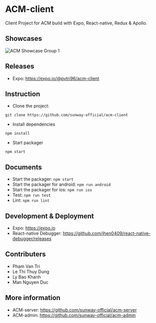 # ACM-client

Client Project for ACM build with Expo, React-native, Redux & Apollo.

## Showcases

![ACM Showcase Group 1](./showcases/group-01.png "ACM Showcase")

## Releases

* Expo: https://expo.io/@pvtri96/acm-client

## Instruction

* Clone the project:

```
git clone https://github.com/sunway-official/acm-client
```

* Install dependencies

```
npm install
```

* Start packager

```
npm start
```

## Documents

* Start the packager: `npm start`
* Start the packager for android: `npm run android`
* Start the packager for ios: `npm run ios`
* Test: `npm run test`
* Lint: `npm run lint`

## Development & Deployment

* Expo: https://expo.io
* React-native Debugger:
  https://github.com/jhen0409/react-native-debugger/releases

## Contributers

* Pham Van Tri
* Le Thi Thuy Dung
* Ly Bao Khanh
* Man Nguyen Duc

## More information

* ACM-server: https://github.com/sunway-official/acm-server
* ACM-admin: https://github.com/sunway-official/acm-admin
